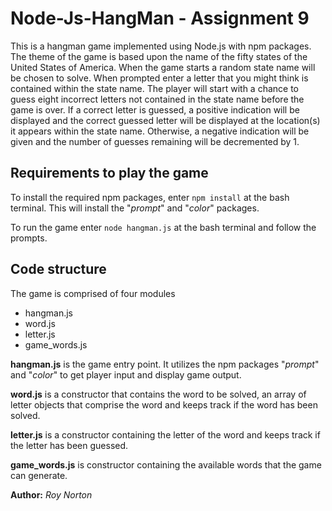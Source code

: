 # Node-Js-HangMan - Assignment 9

This is a hangman game implemented using Node.js with npm packages.  The theme of the game is based upon the name of the fifty states of the United States of America.  When the game starts a random state name will be chosen to solve.  When prompted enter a letter that you might think is contained within the state name.  The player will start with a chance to guess eight incorrect letters not contained in the state name before the game is over.  If a correct letter is guessed, a positive indication will be displayed and the correct guessed letter will be displayed at the location(s) it appears within the state name.  Otherwise, a negative indication will be given and the number of guesses remaining will be decremented by 1.

## Requirements to play the game
To install the required npm packages, enter `npm install` at the bash terminal.  This will install the "*prompt*" and "*color*" packages.

To run the game enter `node hangman.js` at the bash terminal and follow the prompts.

## Code structure
The game is comprised of four modules
* hangman.js
* word.js
* letter.js
* game_words.js

**hangman.js** is the game entry point.  It utilizes the npm packages "*prompt*" and "*color*" to get player input and display game output.

**word.js** is a constructor that contains the word to be solved, an array of letter objects that comprise the word and keeps track if the word has been solved.

**letter.js** is a constructor containing the letter of the word and keeps track if the letter has been guessed.

**game_words.js** is constructor containing the available words that the game can generate.

**Author:** *Roy Norton*